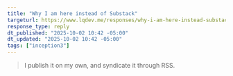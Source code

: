 ```yaml
---
title: "Why I am here instead of Substack"
targeturl: https://www.lqdev.me/responses/why-i-am-here-instead-substack-searls/
response_type: reply
dt_published: "2025-10-02 10:42 -05:00"
dt_updated: "2025-10-02 10:42 -05:00"
tags: ["inception3"]
---
```


> I publish it on my own, and syndicate it through RSS.